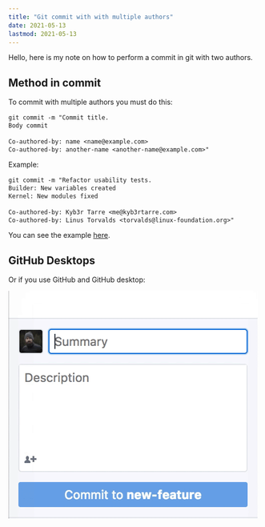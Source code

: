 ```yaml
---
title: "Git commit with with multiple authors"
date: 2021-05-13
lastmod: 2021-05-13
---
```

Hello, here is my note on how to perform a commit in git with two authors.

## Method in commit
To commit with multiple authors you must do this:

```shell
git commit -m "Commit title.
Body commit

Co-authored-by: name <name@example.com>
Co-authored-by: another-name <another-name@example.com>"
```

Example:
```shell
git commit -m "Refactor usability tests.
Builder: New variables created
Kernel: New modules fixed

Co-authored-by: Kyb3r Tarre <me@kyb3rtarre.com>
Co-authored-by: Linus Torvalds <torvalds@linux-foundation.org>"
```
You can see the example [here](https://github.com/kyb3rtarrealt/test/commit/22a81ae77c00d4125bc04bc950a40db9f403aaa8).

## GitHub Desktops
Or if you use GitHub and GitHub desktop:

![GitHub Desktop](github-desktop.gif)